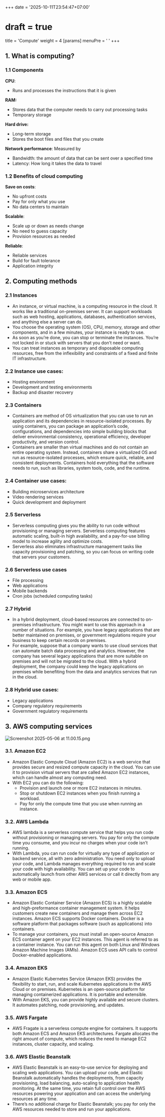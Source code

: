 +++
date = '2025-10-11T23:54:47+07:00'
# draft = true
title = 'Compute'
weight = 4
[params]
  menuPre = '<i class="fa-solid fa-server"></i> '
+++

## 1. What is computing?

### 1.1 Components

**CPU**:

- Runs and processes the instructions that it is given

**RAM:**

- Stores data that the computer needs to carry out processing tasks
- Temporary storage

**Hard drive:**

- Long-term storage
- Stores the boot files and files that you create

**Network performance**: Measured by

- Bandwidth: the amount of data that can be sent over a specified time
- Latency: How long it takes the data to travel

### 1.2 Benefits of cloud computing

**Save on costs**:

- No upfront costs
- Pay for only what you use
- No data centers to maintain

**Scalable**:

- Scale up or down as needs change
- No need to guess capacity
- Provision resources as needed

**Reliable**:

- Reliable services
- Build for fault tolerance
- Application integrity

## 2. Computing methods

### 2.1 Instances

- An instance, or virtual machine, is a computing resource in the cloud. It works like a traditional on-premises server. It can support workloads such as web hosting, applications, databases, authentication services, and anything else a server can do.
- You choose the operating system (OS), CPU, memory, storage and other components, and in a few minutes, your instance is ready to use.
- As soon as you’re done, you can stop or terminate the instances. You’re not locked in or stuck with servers that you don’t need or want.
- You can treat instances as temporary and disposable computing resources, free from the inflexibility and constraints of a fixed and finite IT infrastructure.
    
### 2.2 Instance use cases:
    
- Hosting environment
- Development and testing environments
- Backup and disaster recovery

### 2.3 Containers

- Containers are method of OS virtualization that you can use to run an application and its dependencies in resource-isolated processes. By using containers, you can package an application’s code, configurations, and dependencies into simple building blocks that deliver environmental consistency, operational efficiency, developer productivity, and version control.
- Containers are smaller than virtual machines and do not contain an entire operating system. Instead, containers share a virtualized OS and run as resource-isolated processes, which ensure quick, reliable, and consistent deployments. Containers hold everything that the software needs to run, such as libraries, system tools, code, and the runtime.
    
### 2.4 Container use cases:
    
- Building microservices architecture
- Video rendering services
- Quick development and deployment

### 2.5 Serverless

- Serverless computing gives you the ability to run code without provisioning or managing servers. Serverless computing features automatic scaling, built-in high availability, and a pay-for-use billing model to increase agility and optimize costs.
- Serverless also eliminates infrastructure management tasks like capacity provisioning and patching, so you can focus on writing code that servers your customers.
    
### 2.6 Serverless use cases

- File processing
- Web applications
- Mobile backends
- Cron jobs (scheduled computing tasks)

### 2.7 Hybrid

- In a hybrid deployment, cloud-based resources are connected to on-premises infrastructure. You might want to use this approach in a number of situations. For example, you have legacy applications that are better maintained on premises, or government regulations require your business to keep certain records on premises.
- For example, suppose that a company wants to use cloud services that can automate batch data processing and analytics. However, the company has several legacy applications that are more suitable on premises and will not be migrated to the cloud. With a hybrid deployment, the company could keep the legacy applications on premises while benefiting from the data and analytics services that run in the cloud.
    
### 2.8 Hybrid use cases:

- Legacy applications
- Company regulatory requirements
- Government regulatory requirements

## 3. AWS computing services

![Screenshot 2025-05-06 at 11.00.15.png](/images/FirstCloudJourney/03-Compute/Screenshot_2025-05-06_at_11.00.15.png)

### 3.1. Amazon EC2

- Amazon Elastic Compute Cloud (Amazon EC2) is a web service that provides secure and resized compute capacity in the cloud. You can use it to provision virtual servers that are called Amazon EC2 instances, which can handle almost any computing need.
- With EC2 you can do the following:
    - Provision and launch one or more EC2 instances in minutes.
    - Stop or shutdown EC2 instances when you finish running a workload.
    - Pay for only the compute time that you use when running an instance.

### 3.2. AWS Lambda

- AWS lambda is a serverless compute service that helps you run code without provisioning or managing servers. You pay for only the compute time you consume, and you incur no charges when your code isn’t running.
- With Lambda, you can run code for virtually any type of application or backend service, all with zero administration. You need only to upload your code, and Lambda manages everything required to run and scale your code with high availability. You can set up your code to automatically launch from other AWS services or call it directly from any web or mobile app.

### 3.3. Amazon ECS

- Amazon Elastic Container Service (Amazon ECS) is a highly scalable and high-preformance container management system. It helps customers create new containers and manage them across EC2 instances. Amazon ECS supports Docker containers. Docker is a software platform that packages software (such as applications) into containers.
- To manage your containers, you must install an open-source Amazon ECS container agent on your EC2 instances. This agent is referred to as a container instance. You can run this agent on both Linux and Windows Amazon Machine Images (AMIs). Amazon ECS uses API calls to control Docker-enabled applications.

### 3.4. Amazon EKS

- Amazon Elastic Kubernetes Service (Amazon EKS) provides the flexibility to start, run, and scale Kubernetes applications in the AWS Cloud or on premises. Kubernetes is an open-source platform for managing containerized applications. It is portable and extensible.
- With Amazon EKS, you can provide highly available and secure clusters. It automates patching, node provisioning, and updates.

### 3.5. AWS Fargate

- AWS Fragate is a serverless compute engine for containers. It supports both Amazon ECS and Amazon EKS architectures. Fargate allocates the right amount of compute, which reduces the need to manage EC2 instances, cluster capacity, and scaling.

### 3.6. AWS Elastic Beanstalk

- AWS Elastic Beanstalk is an easy-to-use service for deploying and scaling web applications. You can upload your code, and Elastic Beanstalk automatically handles the deployments, from capacity provisioning, load balancing, auto-scaling to application health monitoring. At the same time, you retain full control over the AWS resources powering your application and can access the underlying resources at any time.
- There’s no additional charge for Elastic Beanstalk; you pay for only the AWS resources needed to store and run your applications.